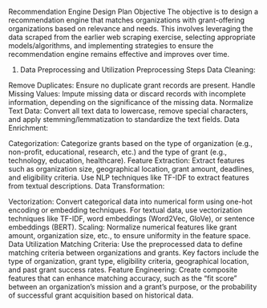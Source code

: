 Recommendation Engine Design Plan
Objective
The objective is to design a recommendation engine that matches organizations with grant-offering organizations based on relevance and needs. This involves leveraging the data scraped from the earlier web scraping exercise, selecting appropriate models/algorithms, and implementing strategies to ensure the recommendation engine remains effective and improves over time.

1. Data Preprocessing and Utilization
Preprocessing Steps
Data Cleaning:

Remove Duplicates: Ensure no duplicate grant records are present.
Handle Missing Values: Impute missing data or discard records with incomplete information, depending on the significance of the missing data.
Normalize Text Data: Convert all text data to lowercase, remove special characters, and apply stemming/lemmatization to standardize the text fields.
Data Enrichment:

Categorization: Categorize grants based on the type of organization (e.g., non-profit, educational, research, etc.) and the type of grant (e.g., technology, education, healthcare).
Feature Extraction: Extract features such as organization size, geographical location, grant amount, deadlines, and eligibility criteria. Use NLP techniques like TF-IDF to extract features from textual descriptions.
Data Transformation:

Vectorization: Convert categorical data into numerical form using one-hot encoding or embedding techniques. For textual data, use vectorization techniques like TF-IDF, word embeddings (Word2Vec, GloVe), or sentence embeddings (BERT).
Scaling: Normalize numerical features like grant amount, organization size, etc., to ensure uniformity in the feature space.
Data Utilization
Matching Criteria: Use the preprocessed data to define matching criteria between organizations and grants. Key factors include the type of organization, grant type, eligibility criteria, geographical location, and past grant success rates.
Feature Engineering: Create composite features that can enhance matching accuracy, such as the “fit score” between an organization’s mission and a grant’s purpose, or the probability of successful grant acquisition based on historical data.
